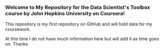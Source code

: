 ### Welcome to My Repository for the Data Scientist's Toolbox course by John Hopkins University on Coursera!

This repository is my first repository on GitHub and will hold data for my coursework.

At this time I do not have much information here but will add it as time goes on. Thanks
